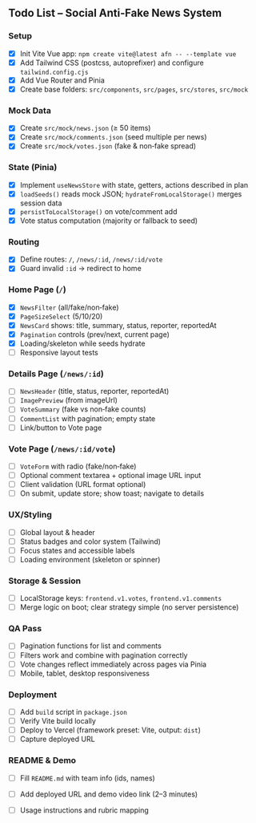 ## Todo List – Social Anti‑Fake News System

### Setup
- [x] Init Vite Vue app: `npm create vite@latest afn -- --template vue`
- [x] Add Tailwind CSS (postcss, autoprefixer) and configure `tailwind.config.cjs`
- [x] Add Vue Router and Pinia
- [x] Create base folders: `src/components`, `src/pages`, `src/stores`, `src/mock`

### Mock Data
 - [x] Create `src/mock/news.json` (≥ 50 items)
 - [x] Create `src/mock/comments.json` (seed multiple per news)
 - [x] Create `src/mock/votes.json` (fake & non‑fake spread)

### State (Pinia)
- [x] Implement `useNewsStore` with state, getters, actions described in plan
- [x] `loadSeeds()` reads mock JSON; `hydrateFromLocalStorage()` merges session data
- [x] `persistToLocalStorage()` on vote/comment add
- [x] Vote status computation (majority or fallback to seed)

### Routing
- [x] Define routes: `/`, `/news/:id`, `/news/:id/vote`
- [x] Guard invalid `:id` → redirect to home

### Home Page (`/`)
- [x] `NewsFilter` (all/fake/non‑fake)
- [x] `PageSizeSelect` (5/10/20)
- [x] `NewsCard` shows: title, summary, status, reporter, reportedAt
- [x] `Pagination` controls (prev/next, current page)
- [x] Loading/skeleton while seeds hydrate
- [ ] Responsive layout tests

### Details Page (`/news/:id`)
- [ ] `NewsHeader` (title, status, reporter, reportedAt)
- [ ] `ImagePreview` (from imageUrl)
- [ ] `VoteSummary` (fake vs non‑fake counts)
- [ ] `CommentList` with pagination; empty state
- [ ] Link/button to Vote page

### Vote Page (`/news/:id/vote`)
- [ ] `VoteForm` with radio (fake/non‑fake)
- [ ] Optional comment textarea + optional image URL input
- [ ] Client validation (URL format optional)
- [ ] On submit, update store; show toast; navigate to details

### UX/Styling
- [ ] Global layout & header
- [ ] Status badges and color system (Tailwind)
- [ ] Focus states and accessible labels
- [ ] Loading environment (skeleton or spinner)

### Storage & Session
- [ ] LocalStorage keys: `frontend.v1.votes`, `frontend.v1.comments`
- [ ] Merge logic on boot; clear strategy simple (no server persistence)

### QA Pass
- [ ] Pagination functions for list and comments
- [ ] Filters work and combine with pagination correctly
- [ ] Vote changes reflect immediately across pages via Pinia
- [ ] Mobile, tablet, desktop responsiveness

### Deployment
- [ ] Add `build` script in `package.json`
- [ ] Verify Vite build locally
- [ ] Deploy to Vercel (framework preset: Vite, output: `dist`)
- [ ] Capture deployed URL

### README & Demo
- [ ] Fill `README.md` with team info (ids, names)
- [ ] Add deployed URL and demo video link (2–3 minutes)
- [ ] Usage instructions and rubric mapping


